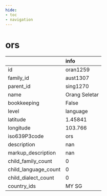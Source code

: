 ```yaml
---
hide:
- toc
- navigation
---
```

# ors
|                      | info          |
|:---------------------|:--------------|
| id                   | oran1259      |
| family_id            | aust1307      |
| parent_id            | sing1270      |
| name                 | Orang Seletar |
| bookkeeping          | False         |
| level                | language      |
| latitude             | 1.45841       |
| longitude            | 103.766       |
| iso639P3code         | ors           |
| description          | nan           |
| markup_description   | nan           |
| child_family_count   | 0             |
| child_language_count | 0             |
| child_dialect_count  | 0             |
| country_ids          | MY SG         |